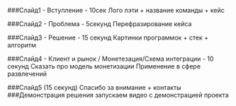  ###Слайд1 - Вступление - 10сек
Лого лэти + название команды + кейс 

###Слайд2 - Проблема - 5секунд 
Перефразирование кейса

###Слайд3 - Решение - 15 секунд
Картинки программок + стек + алгоритм

###Слайд4 - Клиент и рынок / Монетезация/Схема интеграции - 10 секунд
Сказать про модель монетизации
Применение в сфере развлечений

###Слайд5 (15 секунд)
Спасибо за внимание + контакты
###Демонстрация решения
запускаем видео с демонстрацией проекта